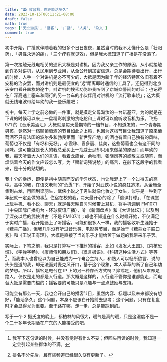 ```yaml
---
title: "📻 收音机，你还能活多久"
date: 2023-10-15T00:11:21+08:00
draft: false
math: true
tags: ['无业游民', '播客', '广播', '人类', '杂文']
comment: true
---
```


初中开始，广播就伴随着我的很多个日日夜夜，虽然当时的我不太懂什么是「壮阳药」、「男性永远的痛」，「三个疗程就见效」，但是我大概知道了广播是在没落了。

<!--more-->

第一次接触无线电相关的通讯大概是对讲机，因为我父亲工作的原因，从小就接触到许多对讲机，从民用到专业用，从全公开到加密信道。总是会期待着出行，出行的时候，人手一个对讲机是必不可少的，大抵是因为新千年的经济特区依旧有着不安稳的治安罢，而对讲机则是最便宜的“远”距离即时通信的工具了。还记得到北京天安门看升国旗的途中，对讲机的搜索功能带我听到了京城交警间的对话；也记得在广深高速上塞车和同行的另一台车的小伙伴用对讲机的「流行歌串烧」；这大概就无线电波带给年幼的我一些乐趣吧；

初中，每天上学之前必做的一件事，就是摸走父母淘汰的一台诺基亚，为的就是在下课的时候可以来上一盘精彩刺激的贪吃蛇和上课时可以偷听收音机为乐。飞扬 971 的《音乐美酒汇》大概就是每天最期待的一档节目，不知道怎的，一个青春期男孩，竟然对一档聊葡萄酒的节目如此之上瘾，也因为这档节目让我知道了原来葡萄酒不只有法国的波尔多和勃艮第而「新世界产地」的酒也有着自己独有的风味，葡萄也不仅是「有籽和无籽」，赤霞珠、霞多丽、佳美，这些葡萄也会有这不同的风味。这可能就是长大的我总爱买上一瓶威士忌却只用来做菜的原因；而年幼的我，每天听着大人们的言语，看着龙应台、余秋雨、张晓风等的或散文或随笔，而烦恼着今天的作文应该怎么写，为「赋新词强说愁」的痛苦，在敲下这段字的我看来，是十分的贴切的。

我十分的幸运，即使是初中随意而安的学习状态，也让我混上了一个过得去的高中。高中的我，在语文老师的“怂恿”下，开始了对武侠小说的疯狂追求，从金庸全集到古龙，再回到梁羽生，武侠小说之于男生就像化妆之于女生，似乎是一种到了年纪就一定会做的事[^1]。住宿在校的我，每天最开心的除了「逃课打球」、「在课堂上玩手机、看小说、聊天」就是每天晚自习时候带上耳机，将手机调到 FM107.1（中央国际广播电台 - 环球资讯广播），听 《新闻盘点》和《大话体坛》；以及到了深夜以后的武侠讲古（不是 FM107.1）；却也不知道在什么时候开始，不仅满足于实时广播，我开始迷上了听播客，可能和很多人一样，我的播客收听生涯始于《糖蒜广播》，但我几乎没有听过音乐类、电影类节目，而是始于《糖蒜女子脱口秀》和《王说王有理》，大概是直接了当的乐子才能给苦于做题的我带来乐子罢。


实际上，下笔之前，我只是打算写一下推荐的播客，比如《发发大王国》、《内核恐慌》、《字弹字畅》、《康师傅和朋友们》、《枫言枫语》、《科研这种生活方式》等等[^2]，而我本人也曾经以为自己能成为一个电台主持人，和熟人可以畅所欲言、说的头头是道的我，却无法面对麦克风开口，基于这个现象，本人草草的断了自己年幼的梦想。所以，播客是电台在 IP 上的另一种存活方式吗？抑或是，他们从来都是路人，仅仅是走的都是人行道。那大概是这样的，人行道不管你是谁都能走，而电台大抵是需要门槛的；播客要的可能只是兴趣与一点点鼓励与支持。

可能会有那么一天，我也会开自己的播客节目，虽然内容、标题以及未来都没有想好，「能活多久」这个问题，本身不应该在开始前去思考；这个问题，只有在复盘时才会显得尤为重要。至于路在哪，走一走，总是能踩到的。


写于一个 2 摄氏度的晚上，都柏林的风很大，暖气是真的暖，只是这湿度不是一个二十多年长期活在广东的人能接受的吧。


[^1]: 我写下这句话的时候，并没有觉得有什么不妥；但回头再读的时候，我知道一定会引起某些群体的不满。
[^2]: 排名不分先后，且有些频道已经很久没有更新了。